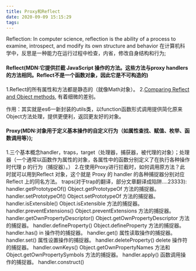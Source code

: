 ```yaml
---
title: Proxy和Reflect
date: 2020-09-09 15:15:29
tags:
---
```


Reflection: In computer science, reflection is the ability of a process to examine, introspect, and modify its own structure and behavior
在计算机科学中，反思是一种能力在运行过程中检查，内省，修改自身结构和行为;

#### Reflect(MDN:它提供拦截 JavaScript 操作的方法。这些方法与proxy handlers的方法相同。Reflect不是一个函数对象，因此它是不可构造的)

1.Reflect的所有属性和方法都是静态的（就像Math对象）。
2.[Comparing Reflect and Object methods](https://developer.mozilla.org/en-US/docs/Web/JavaScript/Reference/Global_Objects/Reflect/Comparing_Reflect_and_Object_methods),
有着细微的差别。

作用：其实就是es6一新封装的utils类，以function函数形式调用提供简化原来Object方法处理，提供更便利，返回更友好的对象。


#### Proxy(MDN:对象用于定义基本操作的自定义行为（如属性查找、赋值、枚举、函数调用等）);

1.三个基本概念handler，traps，target（处理器，捕获器，被代理的对象）；处理器（一个通常以函数作为属性的对象，各属性中的函数分别定义了在执行各种操作时代理 p 的行为（捕捉器）。）
2.在使用Proxy进行拦截时，如何调用原方法？此时就可以用到Reflect 对象，这个就是 Proxy 的 handler 的各种捕捉器分别对应 Reflect 上的同名方法。
traps(对于trap的翻译，部分文章翻译成陷阱....23333):
handler.getPrototypeOf()
Object.getPrototypeOf 方法的捕捉器。
handler.setPrototypeOf()
Object.setPrototypeOf 方法的捕捉器。
handler.isExtensible()
Object.isExtensible 方法的捕捉器。
handler.preventExtensions()
Object.preventExtensions 方法的捕捉器。
handler.getOwnPropertyDescriptor()
Object.getOwnPropertyDescriptor 方法的捕捉器。
handler.defineProperty()
Object.defineProperty 方法的捕捉器。
handler.has()
in 操作符的捕捉器。
handler.get()
属性读取操作的捕捉器。
handler.set()
属性设置操作的捕捉器。
handler.deleteProperty()
delete 操作符的捕捉器。
handler.ownKeys()
Object.getOwnPropertyNames 方法和 Object.getOwnPropertySymbols 方法的捕捉器。
handler.apply()
函数调用操作的捕捉器。
handler.construct()